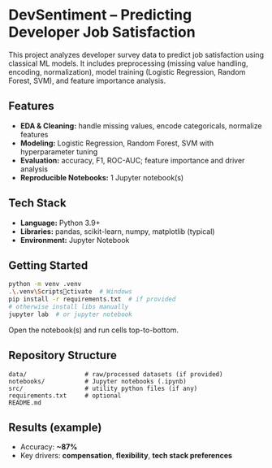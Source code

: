 # DevSentiment – Predicting Developer Job Satisfaction

This project analyzes developer survey data to predict job satisfaction using classical ML models. It includes preprocessing (missing value handling, encoding, normalization), model training (Logistic Regression, Random Forest, SVM), and feature importance analysis.

## Features
- **EDA & Cleaning:** handle missing values, encode categoricals, normalize features
- **Modeling:** Logistic Regression, Random Forest, SVM with hyperparameter tuning
- **Evaluation:** accuracy, F1, ROC-AUC; feature importance and driver analysis
- **Reproducible Notebooks:** 1 Jupyter notebook(s)

## Tech Stack
- **Language:** Python 3.9+
- **Libraries:** pandas, scikit-learn, numpy, matplotlib (typical)
- **Environment:** Jupyter Notebook

## Getting Started
```bash
python -m venv .venv
.\.venv\Scriptsctivate  # Windows
pip install -r requirements.txt  # if provided
# otherwise install libs manually
jupyter lab  # or jupyter notebook
```
Open the notebook(s) and run cells top-to-bottom.

## Repository Structure
```
data/                # raw/processed datasets (if provided)
notebooks/           # Jupyter notebooks (.ipynb)
src/                 # utility python files (if any)
requirements.txt     # optional
README.md
```

## Results (example)
- Accuracy: **~87%**
- Key drivers: **compensation**, **flexibility**, **tech stack preferences**
